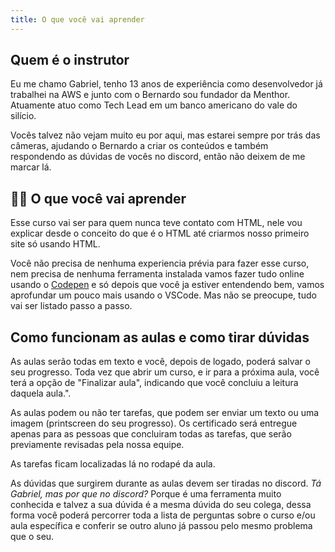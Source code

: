 ```yaml
---
title: O que você vai aprender
---
```


## Quem é o instrutor

Eu me chamo Gabriel, tenho 13 anos de experiência como desenvolvedor já trabalhei na AWS e junto com o Bernardo sou fundador da Menthor. Atuamente atuo como Tech Lead em um banco americano do vale do silício.

Vocês talvez não vejam muito eu por aqui, mas estarei sempre por trás das câmeras, ajudando o Bernardo a criar os conteúdos e também respondendo as dúvidas de vocês no discord, então não deixem de me marcar lá.

## 👩‍💻 O que você vai aprender

Esse curso vai ser para quem nunca teve contato com HTML, nele vou explicar desde o conceito do que é o HTML até criarmos nosso primeiro site só usando HTML.

Você não precisa de nenhuma experiencia prévia para fazer esse curso, nem precisa de nenhuma ferramenta instalada vamos fazer tudo online usando o [Codepen](https://codepen.io/pen/) e só depois que você ja estiver entendendo bem, vamos aprofundar um pouco mais usando o VSCode. Mas não se preocupe, tudo vai ser listado passo a passo.

## Como funcionam as aulas e como tirar dúvidas

As aulas serão todas em texto e você, depois de logado, poderá salvar o seu progresso. Toda vez que abrir um curso, e ir para a próxima aula, você terá a opção de "Finalizar aula", indicando que você concluiu a leitura daquela aula.".

As aulas podem ou não ter tarefas, que podem ser enviar um texto ou uma imagem (printscreen do seu progresso). Os certificado será entregue apenas para as pessoas que concluiram todas as tarefas, que serão previamente revisadas pela nossa equipe.

As tarefas ficam localizadas lá no rodapé da aula.

As dúvidas que surgirem durante as aulas devem ser tiradas no discord. _Tá Gabriel, mas por que no discord?_ Porque é uma ferramenta muito conhecida e talvez a sua dúvida é a mesma dúvida do seu colega, dessa forma você poderá percorrer toda a lista de perguntas sobre o curso e/ou aula específica e conferir se outro aluno já passou pelo mesmo problema que o seu.
